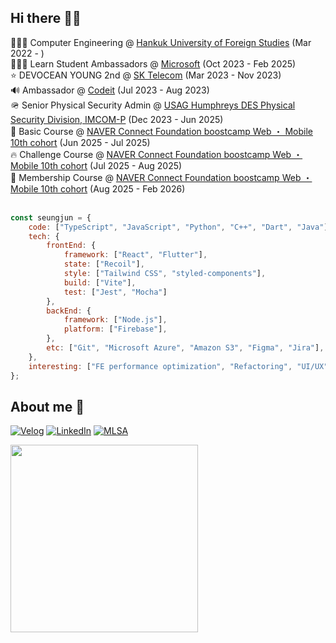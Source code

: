 <!-- <div align = center>
  <img src="https://capsule-render.vercel.app/api?type=waving&color=gradient&height=300&section=header&text=SEUNGJUN&fontSize=90&descAlign=50&animation=fadeIn"/>
</div> -->

## Hi there 👋🏻

<div align = left>
  👨🏻‍🎓 Computer Engineering @ <a href="https://www.hufs.ac.kr/" target="_blank">Hankuk University of Foreign Studies</a> (Mar 2022 - ) <br />
  👨🏻‍💻 Learn Student Ambassadors @ <a href="https://mvp.microsoft.com/studentambassadors" target="_blank">Microsoft</a> (Oct 2023 - Feb 2025) <br />
  ⭐️ DEVOCEAN YOUNG 2nd @ <a href="https://devocean.sk.com/" target="_blank">SK Telecom</a> (Mar 2023 - Nov 2023) <br />
  🔊 Ambassador @ <a href="https://www.codeit.kr/interviews/SW50ZXJ2aWV3OjY1NDA1Mzg3OTI3YjlmOTExZGExMzg5NA==" target="_blank">Codeit</a> (Jul 2023 - Aug 2023)<br />
  🪖 Senior Physical Security Admin @ <a href="https://home.army.mil/humphreys/about/garrison/DES/physical-security" target="_blank">USAG Humphreys DES Physical Security Division, IMCOM-P</a> (Dec 2023 - Jun 2025)<br />
  🥝 Basic Course @ <a href="https://boostcamp.connect.or.kr/main_wm.html" target="_blank">NAVER Connect Foundation boostcamp Web ・ Mobile 10th cohort</a> (Jun 2025 - Jul 2025) <br />
  🔥 Challenge Course @ <a href="https://boostcamp.connect.or.kr/main_wm.html" target="_blank">NAVER Connect Foundation boostcamp Web ・ Mobile 10th cohort</a> (Jul 2025 - Aug 2025) <br />
  🎉 Membership Course @ <a href="https://boostcamp.connect.or.kr/main_wm.html" target="_blank">NAVER Connect Foundation boostcamp Web ・ Mobile 10th cohort</a> (Aug 2025 - Feb 2026) <br />
</div>



<div align = left>
  <br />
  
  ```javascript
  const seungjun = {
      code: ["TypeScript", "JavaScript", "Python", "C++", "Dart", "Java"],
      tech: {
          frontEnd: {
              framework: ["React", "Flutter"],
              state: ["Recoil"],
              style: ["Tailwind CSS", "styled-components"],
              build: ["Vite"],
              test: ["Jest", "Mocha"]
          },
          backEnd: {
              framework: ["Node.js"],
              platform: ["Firebase"],
          },
          etc: ["Git", "Microsoft Azure", "Amazon S3", "Figma", "Jira"],
      },
      interesting: ["FE performance optimization", "Refactoring", "UI/UX"],
  };
  ```
  
</div>

<div align = left>
  <h2> About me 🐶 </h2>

  [![Velog](https://img.shields.io/badge/Velog-20C997?style=flat-square&logo=Velog&logoColor=white)](https://velog.io/@jsj9620)
  [![LinkedIn](https://img.shields.io/badge/LinkedIn-0A66C2?style=flat-square&logo=LinkedIn&logoColor=white)](https://www.linkedin.com/in/seungjun-dev/)
  [![MLSA](https://img.shields.io/badge/MLSA-5E5E5E?style=flat-square&logo=Microsoft&logoColor=white)](https://mvp.microsoft.com/ko-KR/studentambassadors/profile/8e0fea51-671e-4495-9a9f-a1afef699206)
  

</div>

<img src="https://media.tenor.com/LbXg2aCNIFIAAAAM/fine-this-is-fine.gif" width="300">



  
